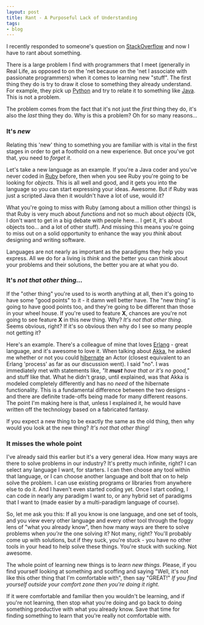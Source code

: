 ```yaml
---
layout: post
title: Rant - A Purposeful Lack of Understanding
tags:
- blog
---
```

I recently responded to someone's question on [StackOverflow](http://stackoverflow.com) and now I have to rant about something.

There is a large problem I find with programmers that I meet (generally in Real Life, as opposed to on the 'net because on the 'net I associate with passionate programmers) when it comes to learning new "stuff". The first thing they do is try to draw it close to something they already understand. For example, they pick up [Python](http://python.org) and try to relate it to something like [Java](http://http://www.oracle.com/technetwork/java/index.html). This is not a problem.

The problem comes from the fact that it's not just the *first* thing they do, it's also the *last* thing they do. Why is this a problem? Oh for so many reasons...

### It's *new*

Relating this 'new' thing to something you are familiar with is vital in the first stages in order to get a foothold on a new experience. But once you've got that, you need to *forget it*.

Let's take a new language as an example. If you're a Java coder and you've never coded in [Ruby](http://www.ruby-lang.org/) before, then when you see Ruby you're going to be looking for *objects*. This is all well and good, and it gets you into the language so you can start expressing your ideas. Awesome. But if Ruby was just a scripted Java then it wouldn't have a lot of use, would it?

What you're going to miss with Ruby (among about a million other things) is that Ruby is very much about *functions* and not so much about *objects* (Ok, I don't want to get in a big debate with people here... I get it, it's about objects too... and a lot of other stuff). And missing this means you're going to miss out on a solid opportunity to enhance the way you *think* about designing and writing software.

Languages are not nearly as important as the paradigms they help you express. All we do for a living is *think* and the better you can think about your problems and their solutions, the better you are at what you do.

### It's *not that other thing...*

If the "other thing" you're used to is worth anything at all, then it's going to have some "good points" to it - it damn well better have. The "new thing" is going to have good points too, and they're going to be different than those in your wheel house. If you're used to feature **X**, chances are you're not going to see feature **X** in this new thing. Why? *It's not that other thing*. Seems obvious, right? If it's so obvious then why do I see so many people not getting it?

Here's an example. There's a colleague of mine that loves [Erlang](http://www.erlang.org/) - great language, and it's awesome to love it. When talking about [Akka](http://akka.io), he asked me whether or not you could [hibernate](http://http://www.erlang.org/doc/man/erlang.html#hibernate-3) an Actor (closest equivalent to an Erlang 'process' as far as our discussion went). I said "no". I was immediately met with statements like, *"It **must** have that or it's no good,"* and stuff like that. What he didn't grasp, until explained, was that Akka is modeled completely differently and has no *need* of the hibernate functionality. This is a fundamental difference between the two designs - and there are definite trade-offs being made for many different reasons. The point I'm making here is that, unless I explained it, he would have written off the technology based on a fabricated fantasy.

If you expect a new thing to be exactly the same as the old thing, then why would you look at the new thing? *It's not that other thing!*

### It misses the whole point

I've already said this earlier but it's a very general idea. How many ways are there to solve problems in our industry? It's pretty much infinite, right? I can select any language I want, for starters. I can then choose any tool within that language, or I can choose another language and bolt that on to help solve the problem. I can use existing programs or libraries from anywhere else to do it. And I haven't even started coding yet. Once I start coding, I can code in nearly any paradigm I want to, or any hybrid set of paradigms that I want to (made easier by a multi-paradigm language of course).

So, let me ask you this: If all you know is one language, and one set of tools, and you view every other language and every other tool through the foggy lens of "what you already know", then how many ways are there to solve problems when *you're* the one solving it? Not many, right? You'll probably come up with solutions, but if they suck, you're stuck - you have no other tools in your head to help solve these things. You're stuck with sucking. Not awesome.

The whole point of learning new things is to *learn new things*. Please, if you find yourself looking at something and scoffing and saying "Well, it's not like this other thing that I'm comfortable with", then say "GREAT!" *If you find yourself outside your comfort zone then you're doing it right.*

If it were comfortable and familiar then you wouldn't be learning, and if you're not learning, then stop what you're doing and go back to doing something productive with what you already know. Save that time for finding something to learn that you're really not comfortable with.
